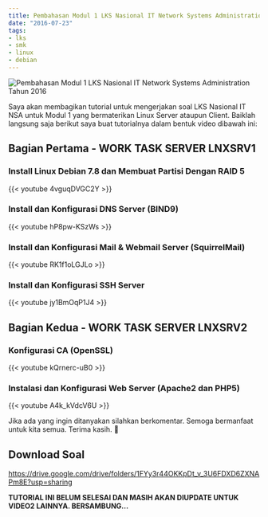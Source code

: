 ```yaml
---
title: Pembahasan Modul 1 LKS Nasional IT Network Systems Administration Tahun 2016
date: "2016-07-23"
tags:
- lks
- smk
- linux
- debian
---
```


![Pembahasan Modul 1 LKS Nasional IT Network Systems Administration Tahun 2016](https://res.cloudinary.com/kudaliar032/image/upload/aditaja-blog/headers/5_ejtz3s.webp)

Saya akan membagikan tutorial untuk mengerjakan soal LKS Nasional IT NSA untuk Modul 1 yang bermaterikan Linux Server ataupun Client. Baiklah langsung saja berikut saya buat tutorialnya dalam bentuk video dibawah ini:

## Bagian Pertama - WORK TASK SERVER LNXSRV1

### Install Linux Debian 7.8 dan Membuat Partisi Dengan RAID 5

{{< youtube 4vguqDVGC2Y >}}

### Install dan Konfigurasi DNS Server (BIND9)

{{< youtube hP8pw-KSzWs >}}

### Install dan Konfigurasi Mail & Webmail Server (SquirrelMail)

{{< youtube RK1f1oLGJLo >}}

### Install dan Konfigurasi SSH Server

{{< youtube jy1BmOqP1J4 >}}

## Bagian Kedua - WORK TASK SERVER LNXSRV2

### Konfigurasi CA (OpenSSL)

{{< youtube kQrnerc-uB0 >}}

### Instalasi dan Konfigurasi Web Server (Apache2 dan PHP5)

{{< youtube A4k_kVdcV6U >}}

Jika ada yang ingin ditanyakan silahkan berkomentar. Semoga bermanfaat untuk kita semua. Terima kasih. :pray:

## Download Soal
https://drive.google.com/drive/folders/1FYy3r44OKKpDt_v_3U6FDXD6ZXNAPm8E?usp=sharing

**TUTORIAL INI BELUM SELESAI DAN MASIH AKAN DIUPDATE UNTUK VIDEO2 LAINNYA. BERSAMBUNG…**
